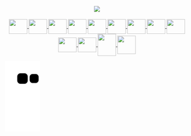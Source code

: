<div align="center">
  <a href="https://github.com/Diogo-Freitas">
  <img height="180em" src="https://github-readme-stats.vercel.app/api?username=Diogo-Freitas&show_icons=true&theme=dark&include_all_commits=true&count_private=true"/>
</div>
  
<div align="center" style="display: inline_block"><br>
  <img align="center" height="40" width="50" src="https://cdn.jsdelivr.net/gh/devicons/devicon/icons/html5/html5-original.svg" />
  <img align="center" height="40" width="50" src="https://cdn.jsdelivr.net/gh/devicons/devicon/icons/css3/css3-original.svg" />
  <img align="center" height="40" width="50" src="https://cdn.jsdelivr.net/gh/devicons/devicon/icons/javascript/javascript-original.svg" /> 
  <img align="center" height="40" width="50" src="https://cdn.jsdelivr.net/gh/devicons/devicon/icons/laravel/laravel-plain.svg" />
  <img align="center" height="40" width="50"src="https://cdn.jsdelivr.net/gh/devicons/devicon/icons/codeigniter/codeigniter-plain.svg" />
  <img align="center" height="40" width="50" src="https://cdn.jsdelivr.net/gh/devicons/devicon/icons/cplusplus/cplusplus-original.svg" />
  <img align="center" height="40" width="50" src="https://cdn.jsdelivr.net/gh/devicons/devicon/icons/csharp/csharp-original.svg" />
  <img align="center" height="40" width="50" src="https://cdn.jsdelivr.net/gh/devicons/devicon/icons/jquery/jquery-original.svg" />
  <img align="center" height="40" width="50" src="https://cdn.jsdelivr.net/gh/devicons/devicon/icons/nodejs/nodejs-original.svg" />
  <img align="center" height="40" width="50" src="https://cdn.jsdelivr.net/gh/devicons/devicon/icons/npm/npm-original-wordmark.svg" />
  <img align="center" height="40" width="50" src="https://cdn.jsdelivr.net/gh/devicons/devicon/icons/sass/sass-original.svg" />
  <img align="center" height="60" width="50" src="https://cdn.jsdelivr.net/gh/devicons/devicon/icons/php/php-plain.svg" />
  <img align="center" height="50" width="50" src="https://cdn.jsdelivr.net/gh/devicons/devicon/icons/mysql/mysql-original-wordmark.svg" />
</div>
  
![Snake animation](https://github.com/Diogo-Freitas/Diogo-Freitas/blob/output/github-contribution-grid-snake.svg)
